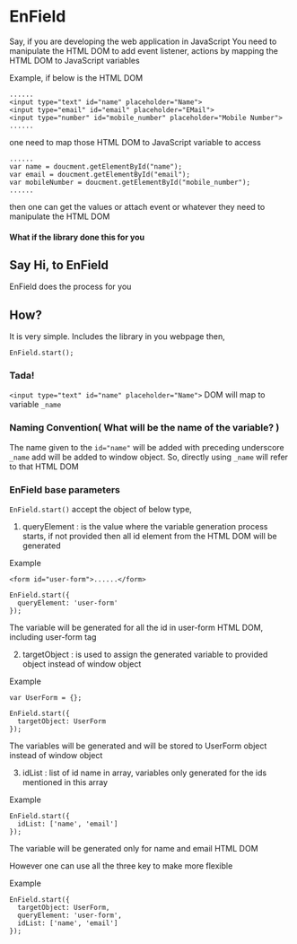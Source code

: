 # EnField
Say, if you are developing the web application in JavaScript
You need to manipulate the HTML DOM to add event listener, actions by mapping the HTML DOM to JavaScript variables

Example,
if below is the HTML DOM
```
......
<input type="text" id="name" placeholder="Name">
<input type="email" id="email" placeholder="EMail">
<input type="number" id="mobile_number" placeholder="Mobile Number">
......
```
one need to map those HTML DOM to JavaScript variable to access
```
......
var name = doucment.getElementById("name");
var email = doucment.getElementById("email");
var mobileNumber = doucment.getElementById("mobile_number");
......
```
then one can get the values or attach event or whatever they need to manipulate the HTML DOM

#### What if the library done this for you

## Say Hi, to EnField
EnField does the process for you

## How?
It is very simple.  Includes the library in you webpage
then,
```
EnField.start();
```

### Tada!

```<input type="text" id="name" placeholder="Name">```
DOM will map to variable
```_name```

### Naming Convention( What will be the name of the variable? )
The name given to the ```id="name"``` will be added with preceding underscore ```_name``` add will be added to window object.  So, directly using ```_name``` will refer to that HTML DOM

### EnField base parameters

```EnField.start()``` accept the object of below type,

1. queryElement : is the value where the variable generation process starts, if not provided then all id element from the HTML DOM will be generated

  Example

  ```<form id="user-form">......</form>```
  ```
  EnField.start({
    queryElement: 'user-form'
  });

  ```

  The variable will be generated for all the id in user-form HTML DOM, including user-form tag

2. targetObject : is used to assign the generated variable to provided object instead of window object

  Example
  ```
  var UserForm = {};

  EnField.start({
    targetObject: UserForm
  });

  ```
  The variables will be generated and will be stored to UserForm object instead of window object

3. idList : list of id name in array, variables only generated for the ids mentioned in this array

  Example
  ```
  EnField.start({
    idList: ['name', 'email']
  });

  ```

  The variable will be generated only for name and email HTML DOM

However one can use all the three key to make more flexible

Example
```
EnField.start({
  targetObject: UserForm,
  queryElement: 'user-form',
  idList: ['name', 'email']
});

```
